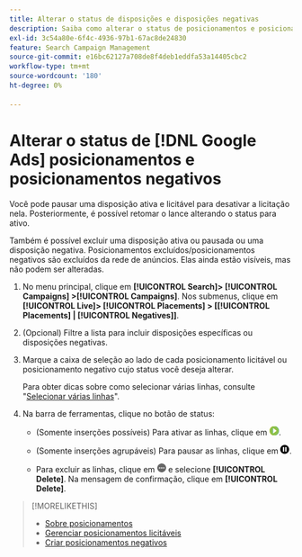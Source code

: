 ```yaml
---
title: Alterar o status de disposições e disposições negativas
description: Saiba como alterar o status de posicionamentos e posicionamentos negativos de  [!DNL Google Ads].
exl-id: 3c54a80e-6f4c-4936-97b1-67ac8de24830
feature: Search Campaign Management
source-git-commit: e16bc62127a708de8f4deb1eddfa53a14405cbc2
workflow-type: tm+mt
source-wordcount: '180'
ht-degree: 0%

---
```


# Alterar o status de [!DNL Google Ads] posicionamentos e posicionamentos negativos

Você pode pausar uma disposição ativa e licitável para desativar a licitação nela. Posteriormente, é possível retomar o lance alterando o status para ativo.

Também é possível excluir uma disposição ativa ou pausada ou uma disposição negativa. Posicionamentos excluídos/posicionamentos negativos são excluídos da rede de anúncios. Elas ainda estão visíveis, mas não podem ser alteradas.

1. No menu principal, clique em **[!UICONTROL Search]> [!UICONTROL Campaigns] >[!UICONTROL Campaigns]**. Nos submenus, clique em **[!UICONTROL Live]> [!UICONTROL Placements] > \[[!UICONTROL Placements] \| [!UICONTROL Negatives]\]**.

1. (Opcional) Filtre a lista para incluir disposições específicas ou disposições negativas.

1. Marque a caixa de seleção ao lado de cada posicionamento licitável ou posicionamento negativo cujo status você deseja alterar.

   Para obter dicas sobre como selecionar várias linhas, consulte &quot;[Selecionar várias linhas](/help/search-social-commerce/common-tasks/navigation-editing-selection/multiple-rows-select.md)&quot;.

1. Na barra de ferramentas, clique no botão de status:

   * (Somente inserções possíveis) Para ativar as linhas, clique em ![Ativar](/help/search-social-commerce/assets/activate.png "Ativar").

   * (Somente inserções agrupáveis) Para pausar as linhas, clique em ![Pausar](/help/search-social-commerce/assets/pause.png "Pausar").

   * Para excluir as linhas, clique em ![Mais](/help/search-social-commerce/assets/more.png "Mais") e selecione **[!UICONTROL Delete]**. Na mensagem de confirmação, clique em **[!UICONTROL Delete]**.

>[!MORELIKETHIS]
>
>* [Sobre posicionamentos](placement-about.md)
>* [Gerenciar posicionamentos licitáveis](placement-manage.md)
>* [Criar posicionamentos negativos](placement-negative-create.md)
